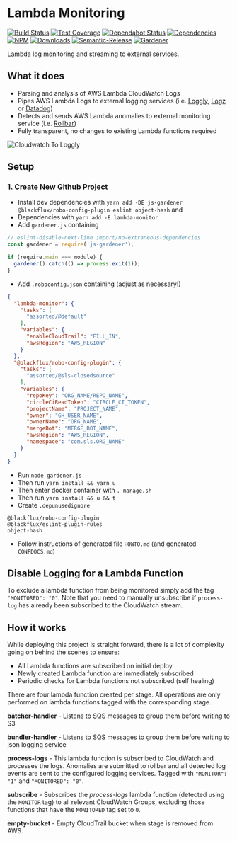 # Lambda Monitoring

[![Build Status](https://circleci.com/gh/blackflux/lambda-monitor.png?style=shield)](https://circleci.com/gh/blackflux/lambda-monitor)
[![Test Coverage](https://img.shields.io/coveralls/blackflux/lambda-monitor/master.svg)](https://coveralls.io/github/blackflux/lambda-monitor?branch=master)
[![Dependabot Status](https://api.dependabot.com/badges/status?host=github&repo=blackflux/lambda-monitor)](https://dependabot.com)
[![Dependencies](https://david-dm.org/blackflux/lambda-monitor/status.svg)](https://david-dm.org/blackflux/lambda-monitor)
[![NPM](https://img.shields.io/npm/v/lambda-monitor.svg)](https://www.npmjs.com/package/lambda-monitor)
[![Downloads](https://img.shields.io/npm/dt/lambda-monitor.svg)](https://www.npmjs.com/package/lambda-monitor)
[![Semantic-Release](https://github.com/blackflux/js-gardener/blob/master/assets/icons/semver.svg)](https://github.com/semantic-release/semantic-release)
[![Gardener](https://github.com/blackflux/js-gardener/blob/master/assets/badge.svg)](https://github.com/blackflux/js-gardener)

Lambda log monitoring and streaming to external services.

## What it does

- Parsing and analysis of AWS Lambda CloudWatch Logs
- Pipes AWS Lambda Logs to external logging services (i.e. [Loggly](https://loggly.com), [Logz](https://logz.io) or [Datadog](https://www.datadoghq.com))
- Detects and sends AWS Lambda anomalies to external monitoring service (i.e. [Rollbar](https://rollbar.com))
- Fully transparent, no changes to existing Lambda functions required

![Cloudwatch To Loggly](/docs/assets/cloudwatch_to_loggly.png)

## Setup

### 1. Create New Github Project

- Install dev dependencies with `yarn add -DE js-gardener @blackflux/robo-config-plugin eslint object-hash` and
- Dependencies with `yarn add -E lambda-monitor`
- Add `gardener.js` containing
```js
// eslint-disable-next-line import/no-extraneous-dependencies
const gardener = require('js-gardener');

if (require.main === module) {
  gardener().catch(() => process.exit(1));
}
```
- Add `.roboconfig.json` containing (adjust as necessary!)
```json
{
  "lambda-monitor": {
    "tasks": [
      "assorted/@default"
    ],
    "variables": {
      "enableCloudTrail": "FILL_IN",
      "awsRegion": "AWS_REGION"
    }
  },
  "@blackflux/robo-config-plugin": {
    "tasks": [
      "assorted/@sls-closedsource"
    ],
    "variables": {
      "repoKey": "ORG_NAME/REPO_NAME",
      "circleCiReadToken": "CIRCLE_CI_TOKEN",
      "projectName": "PROJECT_NAME",
      "owner": "GH_USER_NAME",
      "ownerName": "ORG_NAME",
      "mergeBot": "MERGE_BOT_NAME",
      "awsRegion": "AWS_REGION",
      "namespace": "com.sls.ORG_NAME"
    }
  }
}
```
- Run `node gardener.js`
- Then run `yarn install && yarn u`
- Then enter docker container with `. manage.sh`
- Then run `yarn install && u && t`
- Create `.depunusedignore`
```text
@blackflux/robo-config-plugin
@blackflux/eslint-plugin-rules
object-hash
```
- Follow instructions of generated file `HOWTO.md` (and generated `CONFDOCS.md`)

## Disable Logging for a Lambda Function

To exclude a lambda function from being monitored simply add the tag `"MONITORED": "0"`. Note that you need to manually unsubscribe if `process-log` has already been subscribed to the CloudWatch stream.

## How it works

While deploying this project is straight forward, there is a lot of complexity going on behind the scenes to ensure:

- All Lambda functions are subscribed on initial deploy
- Newly created Lambda function are immediately subscribed
- Periodic checks for Lambda functions not subscribed (self healing)

There are four lambda function created per stage. All operations are only performed on lambda functions tagged with the corresponding stage.

**batcher-handler** - Listens to SQS messages to group them before writing to S3

**bundler-handler** - Listens to SQS messages to group them before writing to json logging service

**process-logs** - This lambda function is subscribed to CloudWatch and processes the logs. Anomalies are submitted to rollbar and all detected log events are sent to the configured logging services. Tagged with `"MONITOR": "1"` and `"MONITORED": "0"`.

**subscribe** - Subscribes the *process-logs* lambda function (detected using the `MONITOR` tag) to all relevant CloudWatch Groups, excluding those functions that have the `MONITORED` tag set to `0`.

**empty-bucket** - Empty CloudTrail bucket when stage is removed from AWS.
